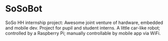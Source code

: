 # SoSoBot
SoSo HH internship project: Awesome joint venture of hardware, embedded and mobile dev. Project for pupil and student interns. A little car-like robot; controlled by a Raspberry Pi; manually controllable by mobile app via WiFi.
